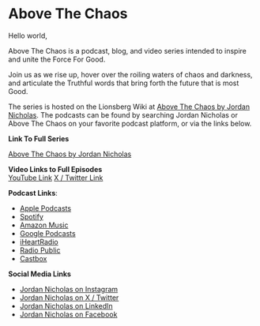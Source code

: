 # Above The Chaos

Hello world, 

Above The Chaos is a podcast, blog, and video series intended to inspire and unite the Force For Good. 

Join us as we rise up, hover over the roiling waters of chaos and darkness, and articulate the Truthful words that bring forth the future that is most Good. 

The series is hosted on the Lionsberg Wiki at [Above The Chaos by Jordan Nicholas](https://lionsberg.wiki/lionsberg_wiki_blogs/jordan_nicholas/above_the_chaos). The podcasts can be found by searching Jordan Nicholas or Above The Chaos on your favorite podcast platform, or via the links below.  

**Link To Full Series**

[Above The Chaos by Jordan Nicholas](https://lionsberg.wiki/lionsberg_wiki_blogs/jordan_nicholas/above_the_chaos)  

**Video Links to Full Episodes**  
[YouTube Link](https://www.youtube.com/playlist?list=PLLjjoevj7u2YJXdYKAeSxuTL_zs81pSvB) 
[X / Twitter Link](https://twitter.com/JNicholasOne)

**Podcast Links**: 

- [Apple Podcasts](https://podcasts.apple.com/us/podcast/above-the-chaos/id1684264983)  
- [Spotify](https://open.spotify.com/show/7oIfdbJKxCE83acGrX1Knz?si=392d91c7c0314c75)   
- [Amazon Music](https://music.amazon.com/es-ar/podcasts/42c3fb1a-8908-4ccd-841e-4b2d353759d0/above-the-chaos)    
- [Google Podcasts](https://podcasts.google.com/feed/aHR0cHM6Ly9hbmNob3IuZm0vcy9kZjc2ODM5NC9wb2RjYXN0L3Jzcw?sa=X&ved=0CAMQ4aUDahcKEwj4qcr0zJCBAxUAAAAAHQAAAAAQNg)   
- [iHeartRadio](https://www.iheart.com/podcast/269-above-the-chaos-113733855/)    
- [Radio Public](https://radiopublic.com/above-the-chaos-GOLpjV)   
- [Castbox](https://castbox.fm/vc/5414089)   

**Social Media Links**  
- [Jordan Nicholas on Instagram](https://www.instagram.com/jnicholasone/)   
- [Jordan Nicholas on X / Twitter](https://twitter.com/JNicholasOne)  
- [Jordan Nicholas on LinkedIn](www.linkedin.com/in/jordannicholasone)  
- [Jordan Nicholas on Facebook](https://www.facebook.com/jnicholasone?mibextid=LQQJ4d)  

